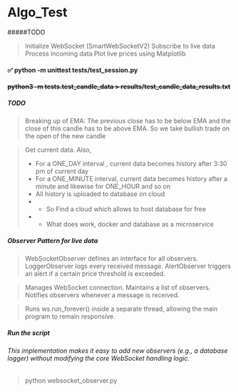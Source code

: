 # Algo_Test
#####TODO
>   Initialize WebSocket (SmartWebSocketV2)
    Subscribe to live data
    Process incoming data
    Plot live prices using Matplotlib

#### ✅ python -m unittest tests/test_session.py

#### ~~python3 -m tests.test_candle_data > results/test_candle_data_results.txt~~


##### ***TODO*** 

>Breaking up of EMA:
The previous close has to be below EMA and the close of this candle has to be above EMA.
So we take bullish trade on the open of the new candle


> Get current data. Also,
> * For a ONE_DAY interval , current data becomes history after 3:30 pm of current day
> * For a ONE_MINUTE interval, current data becomes history after a minute and likewise for ONE_HOUR and so on
> * All history is uploaded to database on cloud
> * * So Find a cloud which allows to host database for free
> * * What does work, docker and database as a microservice


##### Observer Pattern for live data

>   WebSocketObserver defines an interface for all observers.
    LoggerObserver logs every received message.
    AlertObserver triggers an alert if a certain price threshold is exceeded.


>   Manages WebSocket connection.
    Maintains a list of observers.
    Notifies observers whenever a message is received.

>   Runs ws.run_forever() inside a separate thread, allowing the main program to remain responsive.

##### Run the script

###### This implementation makes it easy to add new observers (e.g., a database logger) without modifying the core WebSocket handling logic.
> python websocket_observer.py
